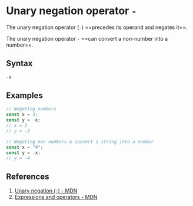 # Unary negation operator `-`

The unary negation operator (`-`) ==precedes its operand and negates it==. 

The unary negation operator `-` ==can convert a non-number into a number==.

## Syntax

```js
-x
```

## Examples

```js
// Negating numbers
const x = 3;
const y = -x;
// x = 3
// y = -3

// Negating non-numbers & convert a string into a number
const x = "4";
const y = -x;
// y = -4
```

## References

1. [Unary negation (-) - MDN](https://developer.mozilla.org/en-US/docs/Web/JavaScript/Reference/Operators/Unary_negation)
1. [Expressions and operators - MDN](https://developer.mozilla.org/en-US/docs/Web/JavaScript/Reference/Operators)